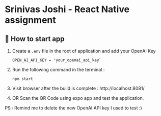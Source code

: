 
#  Srinivas Joshi - React Native assignment

  

##  🚀 How to start app


1. Create a `.env` file in the root of application and add your OpenAI Key
	```
	OPEN_AI_API_KEY = 'your_openai_api_key`
	```
2. Run the following command in the terminal : 
	``` 
	npm start
	 ```
3.  Visit browser after the build is complete : http://localhost:8081/

4. OR Scan the QR Code using expo app and test the application. 

PS : Remind me to delete the new OpenAI API key I used to test :)